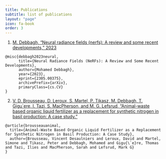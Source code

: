 ```yaml
---
title: Publications
subtitle: list of publications
layout: "page"
icon: fa-book
order: 3
---
```


1. [M. Debbagh, “Neural radiance fields (nerfs): A review and some recent developments,” 2023](https://arxiv.org/abs/2305.00375)
```
@misc{debbagh2023neural,
      title={Neural Radiance Fields (NeRFs): A Review and Some Recent Developments}, 
      author={Mohamed Debbagh},
      year={2023},
      eprint={2305.00375},
      archivePrefix={arXiv},
      primaryClass={cs.CV}
}
```
2. [V. D. Brousseau, D. Leroux, S. Martel, P. Tikasz, M. Debbagh, T. Gigu`ere, I. Tazi, S. MacPherson, and M. G. Lefsrud, “Animal-waste based organic liquid fertilizer as a replacement for synthetic nitrogen in basil production: A case study.”](https://www.researchgate.net/publication/362344160_Animal-Waste_Based_Organic_Liquid_Fertilizer_as_a_Replacement_for_Synthetic_Nitrogen_in_Basil_Production_A_Case_Study)
```
@article{brousseauanimal,
  title={Animal-Waste Based Organic Liquid Fertilizer as a Replacement for Synthetic Nitrogen in Basil Production: A Case Study},
  author={Brousseau, Vincent Desaulniers and Leroux, David and Martel, Simone and Tikasz, Peter and Debbagh, Mohamed and Gigu{\`e}re, Thomas and Tazi, Ilies and MacPherson, Sarah and Lefsrud, Mark G}
}
```